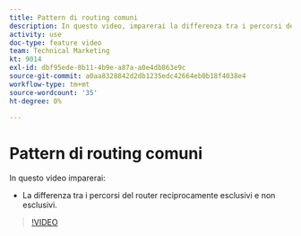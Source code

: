 ```yaml
---
title: Pattern di routing comuni
description: In questo video, imparerai la differenza tra i percorsi dei router che si escludono a vicenda e quelli non esclusivi in [!DNL Adobe Workfront Fusion].
activity: use
doc-type: feature video
team: Technical Marketing
kt: 9014
exl-id: dbf95ede-8b11-4b9e-a87a-a0e4db863e9c
source-git-commit: a0aa8328842d2db1235edc42664eb0b18f4038e4
workflow-type: tm+mt
source-wordcount: '35'
ht-degree: 0%

---
```


# Pattern di routing comuni

In questo video imparerai:

* La differenza tra i percorsi del router reciprocamente esclusivi e non esclusivi.

>[!VIDEO](https://video.tv.adobe.com/v/335273/?quality=12)

